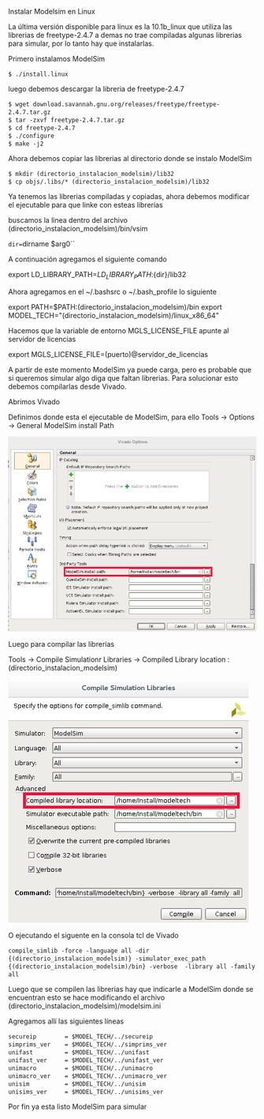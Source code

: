 Instalar Modelsim en Linux

La última versión disponible para linux es la 10.1b_linux que utiliza las librerias de freetype-2.4.7 a demas no trae compiladas algunas librerias para simular, por lo tanto hay que instalarlas.

Primero instalamos ModelSim 
````
$ ./install.linux
````
luego debemos descargar la libreria de freetype-2.4.7
````
$ wget download.savannah.gnu.org/releases/freetype/freetype-2.4.7.tar.gz
$ tar -zxvf freetype-2.4.7.tar.gz
$ cd freetype-2.4.7
$ ./configure
$ make -j2
````
Ahora debemos copiar las librerias al directorio donde se instalo ModelSim
````
$ mkdir (directorio_instalacion_modelsim)/lib32
$ cp objs/.libs/* (directorio_instalacion_modelsim)/lib32
````
Ya tenemos las librerias compiladas y copiadas, ahora debemos modificar el ejecutable para que linke con esteas librerias

buscamos la linea dentro del archivo (directorio_instalacion_modelsim)/bin/vsim

`dir=`dirname $arg0``

A continuación agregamos el siguiente comando

export LD_LIBRARY_PATH=${LD_LIBRARY_PATH}:${dir}/lib32

Ahora agregamos en el ~/.bashsrc o ~/.bash_profile lo siguiente 

export PATH=$PATH:(directorio_instalacion_modelsim)/bin
export MODEL_TECH="(directorio_instalacion_modelsim)/linux_x86_64"

Hacemos que la variable de entorno MGLS_LICENSE_FILE apunte al servidor de licencias 

export MGLS_LICENSE_FILE=(puerto)@servidor_de_licencias 

A partir de este momento ModelSim ya puede carga, pero es probable que si queremos simular algo diga que faltan librerias. Para solucionar esto debemos compilarlas desde Vivado.

Abrimos Vivado

Definimos donde esta el ejecutable de ModelSim, para ello Tools -> Options -> General ModelSim install Path

![ModelSim_EXE](https://github.com/hpcn-uam/HPCN-Affairs/blob/master/Install%20ModelSim%20in%20Linux/vivado_general_options.png)

Luego para compilar las librerias 

Tools -> Compile Simulationr Libraries -> Compiled Library location : (directorio_instalacion_modelsim) 

![ModelSim_EXE](https://github.com/hpcn-uam/HPCN-Affairs/blob/master/Install%20ModelSim%20in%20Linux/vivado_library_options.png)

O ejecutando el siguente en la consola tcl de Vivado

````
compile_simlib -force -language all -dir {(directorio_instalacion_modelsim)} -simulator_exec_path {(directorio_instalacion_modelsim)/bin} -verbose  -library all -family  all
````

Luego que se compilen las librerias hay que indicarle a ModelSim donde se encuentran esto se hace modificando el archivo (directorio_instalacion_modelsim)/modelsim.ini

Agregamos allí las siguientes líneas
````
secureip 		= $MODEL_TECH/../secureip
simprims_ver 	= $MODEL_TECH/../simprims_ver
unifast  		= $MODEL_TECH/../unifast  	
unifast_ver  	= $MODEL_TECH/../unifast_ver 
unimacro  		= $MODEL_TECH/../unimacro  		
unimacro_ver  	= $MODEL_TECH/../unimacro_ver
unisim  		= $MODEL_TECH/../unisim  		 
unisims_ver		= $MODEL_TECH/../unisims_ver	
````
Por fin ya esta listo ModelSim para simular
